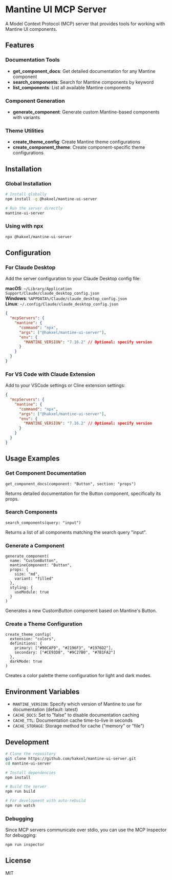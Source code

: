 # Mantine UI MCP Server

A Model Context Protocol (MCP) server that provides tools for working with Mantine UI components.

## Features

### Documentation Tools
- **get_component_docs**: Get detailed documentation for any Mantine component
- **search_components**: Search for Mantine components by keyword
- **list_components**: List all available Mantine components

### Component Generation
- **generate_component**: Generate custom Mantine-based components with variants

### Theme Utilities
- **create_theme_config**: Create Mantine theme configurations
- **create_component_theme**: Create component-specific theme configurations

## Installation

### Global Installation

```bash
# Install globally
npm install -g @hakxel/mantine-ui-server

# Run the server directly
mantine-ui-server
```

### Using with npx

```bash
npx @hakxel/mantine-ui-server
```

## Configuration

### For Claude Desktop

Add the server configuration to your Claude Desktop config file:

**macOS**: `~/Library/Application Support/Claude/claude_desktop_config.json`  
**Windows**: `%APPDATA%/Claude/claude_desktop_config.json`  
**Linux**: `~/.config/Claude/claude_desktop_config.json`

```json
{
  "mcpServers": {
    "mantine": {
      "command": "npx",
      "args": ["@hakxel/mantine-ui-server"],
      "env": {
        "MANTINE_VERSION": "7.16.2" // Optional: specify version
      }
    }
  }
}
```

### For VS Code with Claude Extension

Add to your VSCode settings or Cline extension settings:

```json
{
  "mcpServers": {
    "mantine": {
      "command": "npx", 
      "args": ["@hakxel/mantine-ui-server"],
      "env": {
        "MANTINE_VERSION": "7.16.2" // Optional: specify version
      }
    }
  }
}
```

## Usage Examples

### Get Component Documentation

```
get_component_docs(component: "Button", section: "props")
```

Returns detailed documentation for the Button component, specifically its props.

### Search Components

```
search_components(query: "input")
```

Returns a list of all components matching the search query "input".

### Generate a Component

```
generate_component(
  name: "CustomButton", 
  mantineComponent: "Button",
  props: {
    size: "md",
    variant: "filled"
  },
  styling: {
    useModule: true
  }
)
```

Generates a new CustomButton component based on Mantine's Button.

### Create a Theme Configuration

```
create_theme_config(
  extension: "colors",
  definitions: {
    primary: ["#90CAF9", "#2196F3", "#1976D2"],
    secondary: ["#CE93D8", "#9C27B0", "#7B1FA2"]
  },
  darkMode: true
)
```

Creates a color palette theme configuration for light and dark modes.

## Environment Variables

- `MANTINE_VERSION`: Specify which version of Mantine to use for documentation (default: latest)
- `CACHE_DOCS`: Set to "false" to disable documentation caching
- `CACHE_TTL`: Documentation cache time-to-live in seconds
- `CACHE_STORAGE`: Storage method for cache ("memory" or "file")

## Development

```bash
# Clone the repository
git clone https://github.com/hakxel/mantine-ui-server.git
cd mantine-ui-server

# Install dependencies
npm install

# Build the server
npm run build

# For development with auto-rebuild
npm run watch
```

### Debugging

Since MCP servers communicate over stdio, you can use the MCP Inspector for debugging:

```bash
npm run inspector
```

## License

MIT
